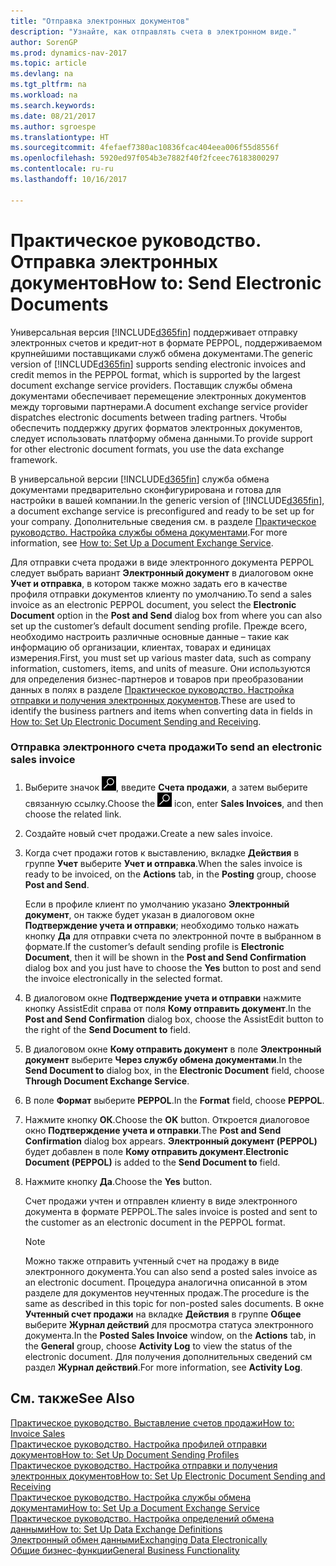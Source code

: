 ```yaml
---
title: "Отправка электронных документов"
description: "Узнайте, как отправлять счета в электронном виде."
author: SorenGP
ms.prod: dynamics-nav-2017
ms.topic: article
ms.devlang: na
ms.tgt_pltfrm: na
ms.workload: na
ms.search.keywords: 
ms.date: 08/21/2017
ms.author: sgroespe
ms.translationtype: HT
ms.sourcegitcommit: 4fefaef7380ac10836fcac404eea006f55d8556f
ms.openlocfilehash: 5920ed97f054b3e7882f40f2fceec76183800297
ms.contentlocale: ru-ru
ms.lasthandoff: 10/16/2017

---
```

# <a name="how-to-send-electronic-documents"></a><span data-ttu-id="f3c07-103">Практическое руководство. Отправка электронных документов</span><span class="sxs-lookup"><span data-stu-id="f3c07-103">How to: Send Electronic Documents</span></span>
<span data-ttu-id="f3c07-104">Универсальная версия [!INCLUDE[d365fin](includes/d365fin_md.md)] поддерживает отправку электронных счетов и кредит-нот в формате PEPPOL, поддерживаемом крупнейшими поставщиками служб обмена документами.</span><span class="sxs-lookup"><span data-stu-id="f3c07-104">The generic version of [!INCLUDE[d365fin](includes/d365fin_md.md)] supports sending electronic invoices and credit memos in the PEPPOL format, which is supported by the largest document exchange service providers.</span></span> <span data-ttu-id="f3c07-105">Поставщик службы обмена документами обеспечивает перемещение электронных документов между торговыми партнерами.</span><span class="sxs-lookup"><span data-stu-id="f3c07-105">A document exchange service provider dispatches electronic documents between trading partners.</span></span> <span data-ttu-id="f3c07-106">Чтобы обеспечить поддержку других форматов электронных документов, следует использовать платформу обмена данными.</span><span class="sxs-lookup"><span data-stu-id="f3c07-106">To provide support for other electronic document formats, you use the data exchange framework.</span></span>  

 <span data-ttu-id="f3c07-107">В универсальной версии [!INCLUDE[d365fin](includes/d365fin_md.md)] служба обмена документами предварительно сконфигурирована и готова для настройки в вашей компании.</span><span class="sxs-lookup"><span data-stu-id="f3c07-107">In the generic version of [!INCLUDE[d365fin](includes/d365fin_md.md)], a document exchange service is preconfigured and ready to be set up for your company.</span></span> <span data-ttu-id="f3c07-108">Дополнительные сведения см. в разделе [Практическое руководство. Настройка службы обмена документами](across-how-to-set-up-a-document-exchange-service.md).</span><span class="sxs-lookup"><span data-stu-id="f3c07-108">For more information, see [How to: Set Up a Document Exchange Service](across-how-to-set-up-a-document-exchange-service.md).</span></span>  

 <span data-ttu-id="f3c07-109">Для отправки счета продажи в виде электронного документа PEPPOL следует выбрать вариант **Электронный документ** в диалоговом окне **Учет и отправка**, в котором также можно задать его в качестве профиля отправки документов клиенту по умолчанию.</span><span class="sxs-lookup"><span data-stu-id="f3c07-109">To send a sales invoice as an electronic PEPPOL document, you select the **Electronic Document** option in the **Post and Send** dialog box from where you can also set up the customer’s default document sending profile.</span></span> <span data-ttu-id="f3c07-110">Прежде всего, необходимо настроить различные основные данные – такие как информацию об организации, клиентах, товарах и единицах измерения.</span><span class="sxs-lookup"><span data-stu-id="f3c07-110">First, you must set up various master data, such as company information, customers, items, and units of measure.</span></span> <span data-ttu-id="f3c07-111">Они используются для определения бизнес-партнеров и товаров при преобразовании данных в полях в разделе [Практическое руководство. Настройка отправки и получения электронных документов](across-how-to-set-up-electronic-document-sending-and-receiving.md).</span><span class="sxs-lookup"><span data-stu-id="f3c07-111">These are used to identify the business partners and items when converting data in fields in [How to: Set Up Electronic Document Sending and Receiving](across-how-to-set-up-electronic-document-sending-and-receiving.md).</span></span>  

### <a name="to-send-an-electronic-sales-invoice"></a><span data-ttu-id="f3c07-112">Отправка электронного счета продажи</span><span class="sxs-lookup"><span data-stu-id="f3c07-112">To send an electronic sales invoice</span></span>  

1.  <span data-ttu-id="f3c07-113">Выберите значок ![Поиск страницы или отчета](media/ui-search/search_small.png "Значок поиска страницы или отчета"), введите **Счета продажи**, а затем выберите связанную ссылку.</span><span class="sxs-lookup"><span data-stu-id="f3c07-113">Choose the ![Search for Page or Report](media/ui-search/search_small.png "Search for Page or Report icon") icon, enter **Sales Invoices**, and then choose the related link.</span></span>  

2.  <span data-ttu-id="f3c07-114">Создайте новый счет продажи.</span><span class="sxs-lookup"><span data-stu-id="f3c07-114">Create a new sales invoice.</span></span>  

3.  <span data-ttu-id="f3c07-115">Когда счет продажи готов к выставлению, вкладке **Действия** в группе **Учет** выберите **Учет и отправка**.</span><span class="sxs-lookup"><span data-stu-id="f3c07-115">When the sales invoice is ready to be invoiced, on the **Actions** tab, in the **Posting** group, choose **Post and Send**.</span></span>  

     <span data-ttu-id="f3c07-116">Если в профиле клиент по умолчанию указано **Электронный документ**, он также будет указан в диалоговом окне **Подтверждение учета и отправки**; необходимо только нажать кнопку **Да** для отправки счета по электронной почте в выбранном в формате.</span><span class="sxs-lookup"><span data-stu-id="f3c07-116">If the customer’s default sending profile is **Electronic Document**, then it will be shown in the **Post and Send Confirmation** dialog box and you just have to choose the **Yes** button to post and send the invoice electronically in the selected format.</span></span>  

4.  <span data-ttu-id="f3c07-117">В диалоговом окне **Подтверждение учета и отправки** нажмите кнопку AssistEdit справа от поля **Кому отправить документ**.</span><span class="sxs-lookup"><span data-stu-id="f3c07-117">In the **Post and Send Confirmation** dialog box, choose the AssistEdit button to the right of the **Send Document to** field.</span></span>  

5.  <span data-ttu-id="f3c07-118">В диалоговом окне **Кому отправить документ** в поле **Электронный документ** выберите **Через службу обмена документами**.</span><span class="sxs-lookup"><span data-stu-id="f3c07-118">In the **Send Document to** dialog box, in the **Electronic Document** field, choose **Through Document Exchange Service**.</span></span>  

6.  <span data-ttu-id="f3c07-119">В поле **Формат** выберите **PEPPOL**.</span><span class="sxs-lookup"><span data-stu-id="f3c07-119">In the **Format** field, choose **PEPPOL**.</span></span>  

7.  <span data-ttu-id="f3c07-120">Нажмите кнопку **ОК**.</span><span class="sxs-lookup"><span data-stu-id="f3c07-120">Choose the **OK** button.</span></span> <span data-ttu-id="f3c07-121">Откроется диалоговое окно **Подтверждение учета и отправки**.</span><span class="sxs-lookup"><span data-stu-id="f3c07-121">The **Post and Send Confirmation** dialog box appears.</span></span> <span data-ttu-id="f3c07-122">**Электронный документ (PEPPOL)** будет добавлен в поле **Кому отправить документ**.</span><span class="sxs-lookup"><span data-stu-id="f3c07-122">**Electronic Document (PEPPOL)** is added to the **Send Document to** field.</span></span>  

8.  <span data-ttu-id="f3c07-123">Нажмите кнопку **Да**.</span><span class="sxs-lookup"><span data-stu-id="f3c07-123">Choose the **Yes** button.</span></span>  

     <span data-ttu-id="f3c07-124">Счет продажи учтен и отправлен клиенту в виде электронного документа в формате PEPPOL.</span><span class="sxs-lookup"><span data-stu-id="f3c07-124">The sales invoice is posted and sent to the customer as an electronic document in the PEPPOL format.</span></span>  

    > [!NOTE]  
    >  <span data-ttu-id="f3c07-125">Можно также отправить учтенный счет на продажу в виде электронного документа.</span><span class="sxs-lookup"><span data-stu-id="f3c07-125">You can also send a posted sales invoice as an electronic document.</span></span> <span data-ttu-id="f3c07-126">Процедура аналогична описанной в этом разделе для документов неучтенных продаж.</span><span class="sxs-lookup"><span data-stu-id="f3c07-126">The procedure is the same as described in this topic for non-posted sales documents.</span></span> <span data-ttu-id="f3c07-127">В окне **Учтенный счет продажи** на вкладке **Действия** в группе **Общее** выберите **Журнал действий** для просмотра статуса электронного документа.</span><span class="sxs-lookup"><span data-stu-id="f3c07-127">In the **Posted Sales Invoice** window, on the **Actions** tab, in the **General** group, choose **Activity Log** to view the status of the electronic document.</span></span> <span data-ttu-id="f3c07-128">Для получения дополнительных сведений см раздел **Журнал действий**.</span><span class="sxs-lookup"><span data-stu-id="f3c07-128">For more information, see **Activity Log**.</span></span>  

## <a name="see-also"></a><span data-ttu-id="f3c07-129">См. также</span><span class="sxs-lookup"><span data-stu-id="f3c07-129">See Also</span></span>  
[<span data-ttu-id="f3c07-130">Практическое руководство. Выставление счетов продажи</span><span class="sxs-lookup"><span data-stu-id="f3c07-130">How to: Invoice Sales</span></span>](sales-how-invoice-sales.md)  
[<span data-ttu-id="f3c07-131">Практическое руководство. Настройка профилей отправки документов</span><span class="sxs-lookup"><span data-stu-id="f3c07-131">How to: Set Up Document Sending Profiles</span></span>](sales-how-setup-document-send-profiles.md)  
[<span data-ttu-id="f3c07-132">Практическое руководство. Настройка отправки и получения электронных документов</span><span class="sxs-lookup"><span data-stu-id="f3c07-132">How to: Set Up Electronic Document Sending and Receiving</span></span>](across-how-to-set-up-electronic-document-sending-and-receiving.md)  
[<span data-ttu-id="f3c07-133">Практическое руководство. Настройка службы обмена документами</span><span class="sxs-lookup"><span data-stu-id="f3c07-133">How to: Set Up a Document Exchange Service</span></span>](across-how-to-set-up-a-document-exchange-service.md)  
[<span data-ttu-id="f3c07-134">Практическое руководство. Настройка определений обмена данными</span><span class="sxs-lookup"><span data-stu-id="f3c07-134">How to: Set Up Data Exchange Definitions</span></span>](across-how-to-set-up-data-exchange-definitions.md)  
[<span data-ttu-id="f3c07-135">Электронный обмен данными</span><span class="sxs-lookup"><span data-stu-id="f3c07-135">Exchanging Data Electronically</span></span>](across-data-exchange.md)  
[<span data-ttu-id="f3c07-136">Общие бизнес-функции</span><span class="sxs-lookup"><span data-stu-id="f3c07-136">General Business Functionality</span></span>](ui-across-business-areas.md)  

